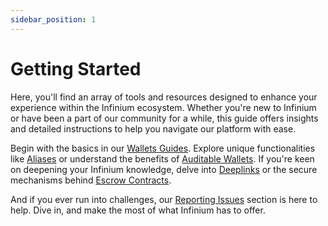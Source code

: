```yaml
---
sidebar_position: 1
---
```


# Getting Started

Here, you'll find an array of tools and resources designed to enhance your experience within the Infinium ecosystem. Whether you're new to Infinium or have been a part of our community for a while, this guide offers insights and detailed instructions to help you navigate our platform with ease.

Begin with the basics in our [Wallets Guides](wallets/overview). Explore unique functionalities like [Aliases](aliases) or understand the benefits of [Auditable Wallets](#). If you're keen on deepening your Infinium knowledge, delve into [Deeplinks](#) or the secure mechanisms behind [Escrow Contracts](#).

And if you ever run into challenges, our [Reporting Issues](reporting-issues) section is here to help. Dive in, and make the most of what Infinium has to offer.